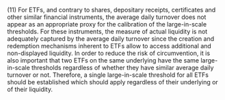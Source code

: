 (11) For ETFs, and contrary to shares, depositary receipts, certificates and other similar financial instruments, the average daily turnover does not appear as an appropriate proxy for the calibration of the large-in-scale thresholds. For these instruments, the measure of actual liquidity is not adequately captured by the average daily turnover since the creation and redemption mechanisms inherent to ETFs allow to access additional and non-displayed liquidity. In order to reduce the risk of circumvention, it is also important that two ETFs on the same underlying have the same large-in-scale thresholds regardless of whether they have similar average daily turnover or not. Therefore, a single large-in-scale threshold for all ETFs should be established which should apply regardless of their underlying or of their liquidity.